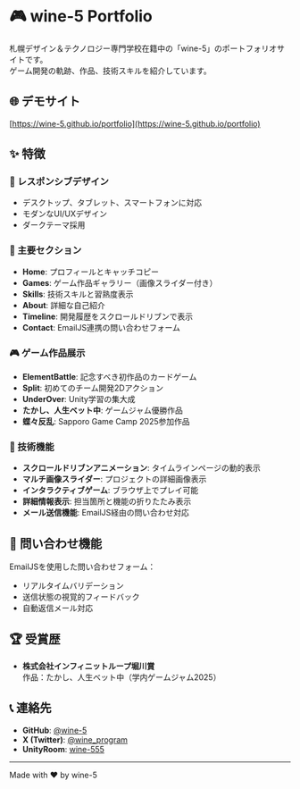 # 🎮 wine-5 Portfolio

札幌デザイン＆テクノロジー専門学校在籍中の「wine-5」のポートフォリオサイトです。  
ゲーム開発の軌跡、作品、技術スキルを紹介しています。

## 🌐 デモサイト

[https://wine-5.github.io/portfolio](https://wine-5.github.io/portfolio)

## ✨ 特徴

### 📱 レスポンシブデザイン
- デスクトップ、タブレット、スマートフォンに対応
- モダンなUI/UXデザイン
- ダークテーマ採用

### 🎯 主要セクション
- **Home**: プロフィールとキャッチコピー
- **Games**: ゲーム作品ギャラリー（画像スライダー付き）
- **Skills**: 技術スキルと習熟度表示
- **About**: 詳細な自己紹介
- **Timeline**: 開発履歴をスクロールドリブンで表示
- **Contact**: EmailJS連携の問い合わせフォーム

### 🎮 ゲーム作品展示
- **ElementBattle**: 記念すべき初作品のカードゲーム
- **Split**: 初めてのチーム開発2Dアクション
- **UnderOver**: Unity学習の集大成
- **たかし、人生ベット中**: ゲームジャム優勝作品
- **蝶々反乱**: Sapporo Game Camp 2025参加作品

### 🚀 技術機能
- **スクロールドリブンアニメーション**: タイムラインページの動的表示
- **マルチ画像スライダー**: プロジェクトの詳細画像表示
- **インタラクティブゲーム**: ブラウザ上でプレイ可能
- **詳細情報表示**: 担当箇所と機能の折りたたみ表示
- **メール送信機能**: EmailJS経由の問い合わせ対応

## 📧 問い合わせ機能

EmailJSを使用した問い合わせフォーム：
- リアルタイムバリデーション
- 送信状態の視覚的フィードバック
- 自動返信メール対応

## 🏆 受賞歴

- **株式会社インフィニットループ堀川賞**  
  作品：たかし、人生ベット中（学内ゲームジャム2025）


## 📞 連絡先

- **GitHub**: [@wine-5](https://github.com/wine-5)
- **X (Twitter)**: [@wine_program](https://x.com/wine_program)
- **UnityRoom**: [wine-555](https://unityroom.com/users/wine-555)

---


Made with ❤️ by wine-5

</div>
